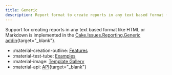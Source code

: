 ```yaml
---
title: Generic
description: Report format to create reports in any text based format (HTML, Markdown, ...).
---
```


Support for creating reports in any text based format like HTML or Markdown is implemented in the
[Cake.Issues.Reporting.Generic addin](https://cakebuild.net/extensions/cake-issues-reporting-generic/){target="_blank"}.

<div class="grid cards" markdown>

- :material-creation-outline: [Features](features.md)
- :material-test-tube: [Examples](examples/index.md)
- :material-image: [Template Gallery](templates/index.md)
- :material-api: [API](https://cakebuild.net/extensions/cake-issues-reporting-generic){target="_blank"}

</div>
